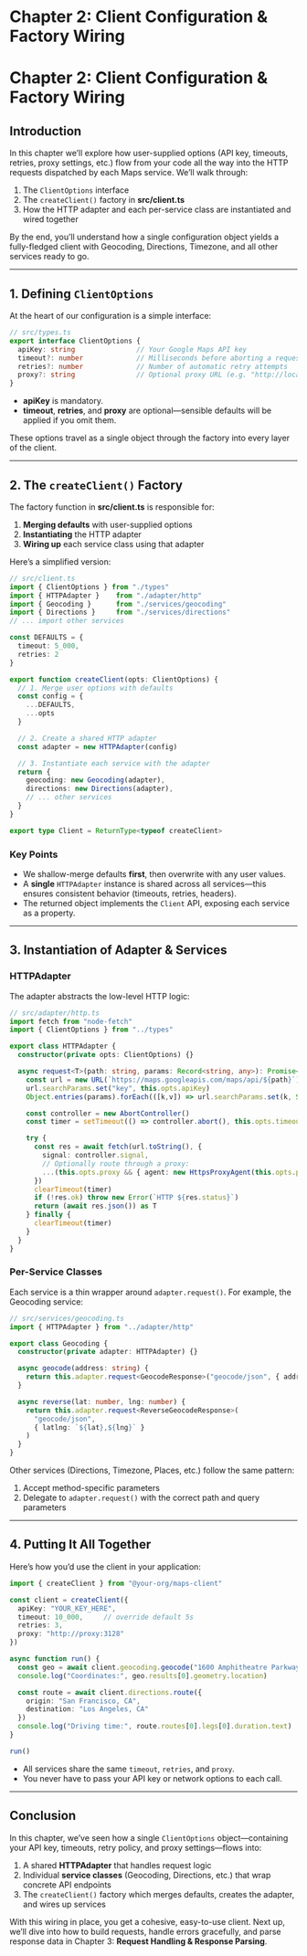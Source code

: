 # Chapter 2: Client Configuration & Factory Wiring  

# Chapter 2: Client Configuration & Factory Wiring

## Introduction

In this chapter we’ll explore how user-supplied options (API key, timeouts, retries, proxy settings, etc.) flow from your code all the way into the HTTP requests dispatched by each Maps service. We’ll walk through:

1. The `ClientOptions` interface  
2. The `createClient()` factory in **src/client.ts**  
3. How the HTTP adapter and each per-service class are instantiated and wired together  

By the end, you’ll understand how a single configuration object yields a fully-fledged client with Geocoding, Directions, Timezone, and all other services ready to go.

---

## 1. Defining `ClientOptions`

At the heart of our configuration is a simple interface:

```ts
// src/types.ts
export interface ClientOptions {
  apiKey: string               // Your Google Maps API key
  timeout?: number             // Milliseconds before aborting a request
  retries?: number             // Number of automatic retry attempts
  proxy?: string               // Optional proxy URL (e.g. "http://localhost:8080")
}
```

- **apiKey** is mandatory.  
- **timeout**, **retries**, and **proxy** are optional—sensible defaults will be applied if you omit them.  

These options travel as a single object through the factory into every layer of the client.

---

## 2. The `createClient()` Factory

The factory function in **src/client.ts** is responsible for:

1. **Merging defaults** with user-supplied options  
2. **Instantiating** the HTTP adapter  
3. **Wiring up** each service class using that adapter  

Here’s a simplified version:

```ts
// src/client.ts
import { ClientOptions } from "./types"
import { HTTPAdapter }    from "./adapter/http"
import { Geocoding }      from "./services/geocoding"
import { Directions }     from "./services/directions"
// ... import other services

const DEFAULTS = {
  timeout: 5_000,
  retries: 2
}

export function createClient(opts: ClientOptions) {
  // 1. Merge user options with defaults
  const config = {
    ...DEFAULTS,
    ...opts
  }

  // 2. Create a shared HTTP adapter
  const adapter = new HTTPAdapter(config)

  // 3. Instantiate each service with the adapter
  return {
    geocoding: new Geocoding(adapter),
    directions: new Directions(adapter),
    // ... other services
  }
}

export type Client = ReturnType<typeof createClient>
```

### Key Points

- We shallow-merge defaults **first**, then overwrite with any user values.  
- A **single** `HTTPAdapter` instance is shared across all services—this ensures consistent behavior (timeouts, retries, headers).  
- The returned object implements the `Client` API, exposing each service as a property.

---

## 3. Instantiation of Adapter & Services

### HTTPAdapter

The adapter abstracts the low-level HTTP logic:

```ts
// src/adapter/http.ts
import fetch from "node-fetch"
import { ClientOptions } from "../types"

export class HTTPAdapter {
  constructor(private opts: ClientOptions) {}

  async request<T>(path: string, params: Record<string, any>): Promise<T> {
    const url = new URL(`https://maps.googleapis.com/maps/api/${path}`)
    url.searchParams.set("key", this.opts.apiKey)
    Object.entries(params).forEach(([k,v]) => url.searchParams.set(k, String(v)))

    const controller = new AbortController()
    const timer = setTimeout(() => controller.abort(), this.opts.timeout)

    try {
      const res = await fetch(url.toString(), {
        signal: controller.signal,
        // Optionally route through a proxy:
        ...(this.opts.proxy && { agent: new HttpsProxyAgent(this.opts.proxy) })
      })
      clearTimeout(timer)
      if (!res.ok) throw new Error(`HTTP ${res.status}`)
      return (await res.json()) as T
    } finally {
      clearTimeout(timer)
    }
  }
}
```

### Per-Service Classes

Each service is a thin wrapper around `adapter.request()`. For example, the Geocoding service:

```ts
// src/services/geocoding.ts
import { HTTPAdapter } from "../adapter/http"

export class Geocoding {
  constructor(private adapter: HTTPAdapter) {}

  async geocode(address: string) {
    return this.adapter.request<GeocodeResponse>("geocode/json", { address })
  }

  async reverse(lat: number, lng: number) {
    return this.adapter.request<ReverseGeocodeResponse>(
      "geocode/json",
      { latlng: `${lat},${lng}` }
    )
  }
}
```

Other services (Directions, Timezone, Places, etc.) follow the same pattern:

1. Accept method-specific parameters  
2. Delegate to `adapter.request()` with the correct path and query parameters  

---

## 4. Putting It All Together

Here’s how you’d use the client in your application:

```ts
import { createClient } from "@your-org/maps-client"

const client = createClient({
  apiKey: "YOUR_KEY_HERE",
  timeout: 10_000,     // override default 5s
  retries: 3,
  proxy: "http://proxy:3128"
})

async function run() {
  const geo = await client.geocoding.geocode("1600 Amphitheatre Parkway")
  console.log("Coordinates:", geo.results[0].geometry.location)

  const route = await client.directions.route({
    origin: "San Francisco, CA",
    destination: "Los Angeles, CA"
  })
  console.log("Driving time:", route.routes[0].legs[0].duration.text)
}

run()
```

- All services share the same `timeout`, `retries`, and `proxy`.  
- You never have to pass your API key or network options to each call.  

---

## Conclusion

In this chapter, we’ve seen how a single `ClientOptions` object—containing your API key, timeouts, retry policy, and proxy settings—flows into:

1. A shared **HTTPAdapter** that handles request logic  
2. Individual **service classes** (Geocoding, Directions, etc.) that wrap concrete API endpoints  
3. The `createClient()` factory which merges defaults, creates the adapter, and wires up services  

With this wiring in place, you get a cohesive, easy-to-use client. Next up, we’ll dive into how to build requests, handle errors gracefully, and parse response data in Chapter 3: **Request Handling & Response Parsing**.